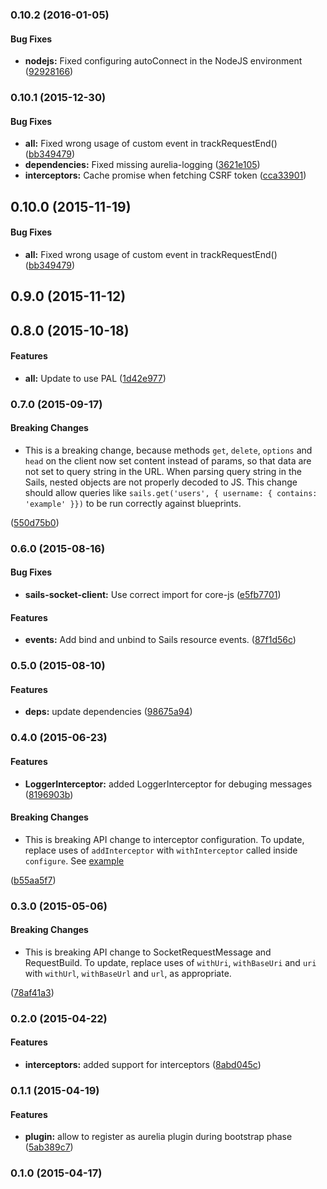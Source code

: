 ### 0.10.2 (2016-01-05)


#### Bug Fixes

* **nodejs:** Fixed configuring autoConnect in the NodeJS environment ([92928166](http://github.com/Mordred/aurelia-sails-socket-client/commit/929281662032ee455973083f9785a266504d71d6))


### 0.10.1 (2015-12-30)


#### Bug Fixes

* **all:** Fixed wrong usage of custom event in trackRequestEnd() ([bb349479](http://github.com/Mordred/aurelia-sails-socket-client/commit/bb349479e269b5631db0a4e9b90c2d9a3c5ebff7))
* **dependencies:** Fixed missing aurelia-logging ([3621e105](http://github.com/Mordred/aurelia-sails-socket-client/commit/3621e105f23123973126bb39a67de948e24c9426))
* **interceptors:** Cache promise when fetching CSRF token ([cca33901](http://github.com/Mordred/aurelia-sails-socket-client/commit/cca339015e4740d415ef0c66fdbd2a52405c39e0))


## 0.10.0 (2015-11-19)


#### Bug Fixes

* **all:** Fixed wrong usage of custom event in trackRequestEnd() ([bb349479](http://github.com/Mordred/aurelia-sails-socket-client/commit/bb349479e269b5631db0a4e9b90c2d9a3c5ebff7))


## 0.9.0 (2015-11-12)


## 0.8.0 (2015-10-18)


#### Features

* **all:** Update to use PAL ([1d42e977](http://github.com/Mordred/aurelia-sails-socket-client/commit/1d42e977ac7ac0566149aa98ca93d1fea970c416))


### 0.7.0 (2015-09-17)


#### Breaking Changes

* This is a breaking change, because methods `get`, `delete`, `options` and
`head` on the client now set content instead of params, so that data are not set
to query string in the URL. When parsing query string in the Sails,
nested objects are not properly decoded to JS. This change should allow queries like
`sails.get('users', { username: { contains: 'example' }})` to be run correctly against
blueprints.

 ([550d75b0](http://github.com/Mordred/aurelia-sails-socket-client/commit/550d75b036946c261884ac6f256552ad3ac87f42))


### 0.6.0 (2015-08-16)


#### Bug Fixes

* **sails-socket-client:** Use correct import for core-js ([e5fb7701](http://github.com/Mordred/aurelia-sails-socket-client/commit/e5fb77011b0c5562a096f0aa8473eac0d4d5e810))


#### Features

* **events:** Add bind and unbind to Sails resource events. ([87f1d56c](http://github.com/Mordred/aurelia-sails-socket-client/commit/87f1d56c29de7d66e6fe0a9e7a3e61587f18d0aa))


### 0.5.0 (2015-08-10)


#### Features

* **deps:** update dependencies ([98675a94](http://github.com/Mordred/aurelia-sails-socket-client/commit/98675a94e90145a6b0f32cee64d079c22d3606b5))


### 0.4.0 (2015-06-23)


#### Features

* **LoggerInterceptor:** added LoggerInterceptor for debuging messages ([8196903b](http://github.com/Mordred/aurelia-sails-socket-client/commit/8196903b565a7124902611a5eb8e57dada378b94))

#### Breaking Changes

* This is breaking API change to interceptor configuration.
To update, replace uses of `addInterceptor` with `withInterceptor` called inside
`configure`. See [example](https://github.com/Mordred/aurelia-sails-socket-client/commit/7a3bd4ea864e12e9969ff600c537e315ace98bb7#diff-089cffdd38b1054e1d0332359219fbed)

 ([b55aa5f7](http://github.com/Mordred/aurelia-sails-socket-client/commit/b55aa5f79779c76cf8d410dda6f9dd69295d0c5f))


### 0.3.0 (2015-05-06)

#### Breaking Changes

* This is breaking API change to SocketRequestMessage and RequestBuild.
To update, replace uses of `withUri`, `withBaseUri` and `uri` with `withUrl`,
`withBaseUrl` and `url`, as appropriate.

 ([78af41a3](http://github.com/Mordred/aurelia-sails-socket-client/commit/78af41a353a32406a8221c9e13117e8cc9a418ff))


### 0.2.0 (2015-04-22)


#### Features

* **interceptors:** added support for interceptors ([8abd045c](http://github.com/Mordred/aurelia-sails-socket-client/commit/8abd045c9a10409c3e1252428d42945da3e9ea62))


### 0.1.1 (2015-04-19)


#### Features

* **plugin:** allow to register as aurelia plugin during bootstrap phase ([5ab389c7](http://github.com/Mordred/aurelia-sails-socket-client/commit/5ab389c7b2396635b227a02a5c950355718814ee))


### 0.1.0 (2015-04-17)
